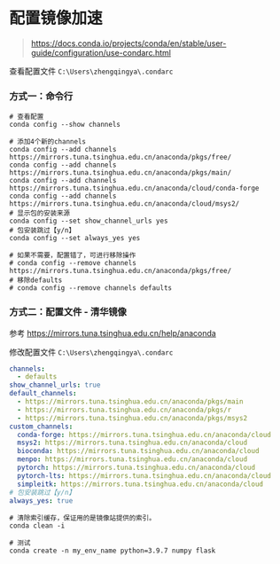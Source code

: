 # 配置镜像加速

> https://docs.conda.io/projects/conda/en/stable/user-guide/configuration/use-condarc.html

查看配置文件 `C:\Users\zhengqingya\.condarc`

### 方式一：命令行

```shell
# 查看配置
conda config --show channels

# 添加4个新的channels
conda config --add channels https://mirrors.tuna.tsinghua.edu.cn/anaconda/pkgs/free/
conda config --add channels https://mirrors.tuna.tsinghua.edu.cn/anaconda/pkgs/main/
conda config --add channels https://mirrors.tuna.tsinghua.edu.cn/anaconda/cloud/conda-forge 
conda config --add channels https://mirrors.tuna.tsinghua.edu.cn/anaconda/cloud/msys2/
# 显示包的安装来源
conda config --set show_channel_urls yes
# 包安装跳过【y/n】
conda config --set always_yes yes

# 如果不需要，配置错了，可进行移除操作
# conda config --remove channels https://mirrors.tuna.tsinghua.edu.cn/anaconda/pkgs/free/
# 移除defaults
# conda config --remove channels defaults
```

### 方式二：配置文件 - 清华镜像

参考 https://mirrors.tuna.tsinghua.edu.cn/help/anaconda

修改配置文件 `C:\Users\zhengqingya\.condarc`

```yml
channels:
  - defaults
show_channel_urls: true
default_channels:
  - https://mirrors.tuna.tsinghua.edu.cn/anaconda/pkgs/main
  - https://mirrors.tuna.tsinghua.edu.cn/anaconda/pkgs/r
  - https://mirrors.tuna.tsinghua.edu.cn/anaconda/pkgs/msys2
custom_channels:
  conda-forge: https://mirrors.tuna.tsinghua.edu.cn/anaconda/cloud
  msys2: https://mirrors.tuna.tsinghua.edu.cn/anaconda/cloud
  bioconda: https://mirrors.tuna.tsinghua.edu.cn/anaconda/cloud
  menpo: https://mirrors.tuna.tsinghua.edu.cn/anaconda/cloud
  pytorch: https://mirrors.tuna.tsinghua.edu.cn/anaconda/cloud
  pytorch-lts: https://mirrors.tuna.tsinghua.edu.cn/anaconda/cloud
  simpleitk: https://mirrors.tuna.tsinghua.edu.cn/anaconda/cloud
# 包安装跳过【y/n】
always_yes: true
```

```shell
# 清除索引缓存，保证用的是镜像站提供的索引。
conda clean -i

# 测试
conda create -n my_env_name python=3.9.7 numpy flask
```